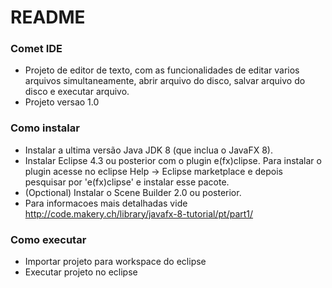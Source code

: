 # README #


### Comet IDE

* Projeto de editor de texto, com as funcionalidades de editar varios arquivos simultaneamente, abrir arquivo do disco, salvar arquivo do disco e executar arquivo.
* Projeto versao 1.0

### Como instalar

* Instalar a ultima versão Java JDK 8 (que inclua o JavaFX 8).
* Instalar Eclipse 4.3 ou posterior com o plugin e(fx)clipse. Para instalar o plugin acesse no eclipse Help -> Eclipse marketplace e depois pesquisar por 'e(fx)clipse' e instalar esse pacote.
* (Opctional) Instalar o Scene Builder 2.0 ou posterior.
* Para informacoes mais detalhadas vide http://code.makery.ch/library/javafx-8-tutorial/pt/part1/

### Como executar
* Importar projeto para workspace do eclipse
* Executar projeto no eclipse
